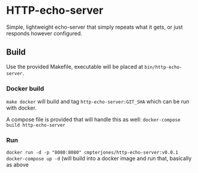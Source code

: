 # HTTP-echo-server

Simple, lightweight echo-server that simply repeats what it gets, or just responds however configured.

## Build

Use the provided Makefile, executable will be placed at `bin/http-echo-server`.

### Docker build

`make docker` will build and tag `http-echo-server:GIT_SHA` which can be run with docker.

A compose file is provided that will handle this as well: `docker-compose build http-echo-server`

### Run

`docker run -d -p "8080:8080" cmpterjones/http-echo-server:v0.0.1`
`docker-compose up -d` (will build into a docker image and run that, basically as above
